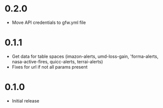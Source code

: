 # 0.2.0

* Move API credentials to gfw.yml file

# 0.1.1

* Get data for table spaces (imazon-alerts, umd-loss-gain, 'forma-alerts, nasa-active-fires, quicc-alerts, terrai-alerts)
* Fixes for url if not all params present

# 0.1.0

* Initial release